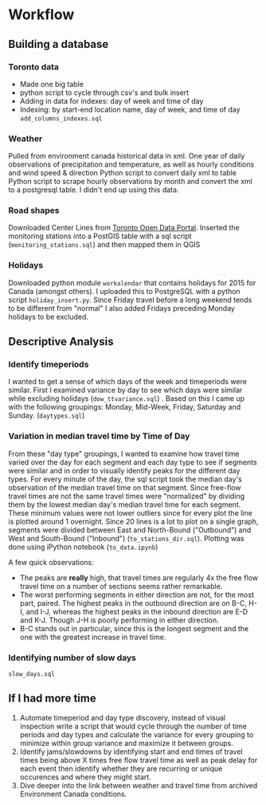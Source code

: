 # Workflow

## Building a database

### Toronto data
    
 - Made one big table
 - python script to cycle through csv's and bulk insert
 - Adding in data for indexes: day of week and time of day
 - Indexing: by start-end location name, day of week, and time of day `add_columns_indexes.sql`
 
### Weather

Pulled from environment canada historical data in xml. One year of daily observations of precipitation and temperature, as well as hourly conditions and wind speed & direction
Python script to convert daily xml to table
Python script to scrape hourly observations by month and convert the xml to a postgresql table. 
I didn't end up using this data. 

### Road shapes

Downloaded Center Lines from [Toronto Open Data Portal](http://www1.toronto.ca/wps/portal/contentonly?vgnextoid=9acb5f9cd70bb210VgnVCM1000003dd60f89RCRD&vgnextchannel=75d6e03bb8d1e310VgnVCM10000071d60f89RCRD). Inserted the monitoring stations into a PostGIS table with a sql script (`monitoring_stations.sql`) and then mapped them in QGIS

### Holidays

Downloaded python module `workalendar` that contains holidays for 2015 for Canada (amongst others). I uploaded this to PostgreSQL with a python script `holiday_insert.py`. Since Friday travel before a long weekend tends to be different from "normal" I also added Fridays preceding Monday holidays to be excluded.

## Descriptive Analysis

### Identify timeperiods
I wanted to get a sense of which days of the week and timeperiods were similar. First I examined variance by day to see which days were similar while excluding holidays (`dow_ttvariance.sql`) . Based on this I came up with the following groupings: Monday, Mid-Week, Friday, Saturday and Sunday. (`daytypes.sql`)

### Variation in median travel time by Time of Day
From these "day type" groupings, I wanted to examine how travel time varied over the day for each segment and each day type to see if segments were similar and in order to visually identify peaks for the different day types. For every minute of the day, the sql script took the median day's observation of the median travel time on that segment. Since free-flow travel times are not the same travel times were "normalized" by dividing them by the lowest median day's median travel time for each segment. These minimum values were not lower outliers since for every plot the line is plotted around 1 overnight. Since 20 lines is a lot to plot on a single graph, segments were divided between East and North-Bound ("Outbound") and West and South-Bound ("Inbound") (`to_stations_dir.sql`). Plotting was done using iPython notebook (`to_data.ipynb`)

A few quick observations:
 - The peaks are **really** high, that travel times are regularly 4x the free flow travel time on a number of sections seems rather remarkable.
 - The worst performing segments in either direction are not, for the most part, paired. The highest peaks in the outbound direction are on B-C, H-I, and I-J, whereas the highest peaks in the inbound direction are E-D and K-J. Though J-H is poorly performing in either direction.
 - B-C stands out in particular, since this is the longest segment and the one with the greatest increase in travel time. 
 
### Identifying number of slow days 

`slow_days.sql`
 
## If I had more time
 
 1. Automate timeperiod and day type discovery, instead of visual inspection write a script that would cycle through the number of time periods and day types and calculate the variance for every grouping to minimize within group variance and maximize it between groups.
 2. Identify jams/slowdowns by identifying start and end times of travel times being above X times free flow travel time as well as peak delay for each event then identify whether they are recurring or unique occurences and where they might start. 
 3. Dive deeper into the link between weather and travel time from archived Environment Canada conditions. 